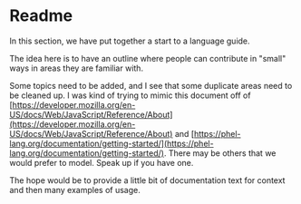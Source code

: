# Readme

In this section, we have put together a start to a language guide.

The idea here is to have an outline where people can contribute in "small" ways in areas they are familiar with.

Some topics need to be added, and I see that some duplicate areas need to be cleaned up. I was kind of trying to mimic this document off of [https://developer.mozilla.org/en-US/docs/Web/JavaScript/Reference/About](https://developer.mozilla.org/en-US/docs/Web/JavaScript/Reference/About) and [https://phel-lang.org/documentation/getting-started/](https://phel-lang.org/documentation/getting-started/). There may be others that we would prefer to model. Speak up if you have one.

The hope would be to provide a little bit of documentation text for context and then many examples of usage.
